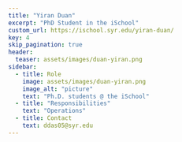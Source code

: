 ```yaml
---
title: "Yiran Duan"
excerpt: "PhD Student in the iSchool"
custom_url: https://ischool.syr.edu/yiran-duan/
key: 4
skip_pagination: true
header:
  teaser: assets/images/duan-yiran.png
sidebar:
  - title: Role
    image: assets/images/duan-yiran.png
    image_alt: "picture"
    text: "Ph.D. students @ the iSchool"
  - title: "Responsibilities"
    text: "Operations"
  - title: Contact
    text: ddas05@syr.edu
---
```


